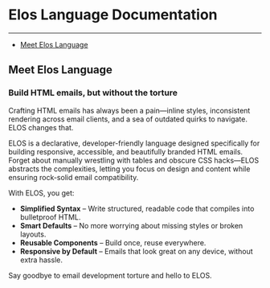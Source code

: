 # Elos Language Documentation

---

- [Meet Elos Language](#meet-elos)

<a name="meet-elos"></a>
## Meet Elos Language
### Build HTML emails, but without the torture
Crafting HTML emails has always been a pain—inline styles, inconsistent rendering across email clients, and a sea of outdated quirks to navigate. ELOS changes that.

ELOS is a declarative, developer-friendly language designed specifically for building responsive, accessible, and beautifully branded HTML emails. Forget about manually wrestling with tables and obscure CSS hacks—ELOS abstracts the complexities, letting you focus on design and content while ensuring rock-solid email compatibility.

With ELOS, you get:
- **Simplified Syntax** – Write structured, readable code that compiles into bulletproof HTML.
- **Smart Defaults** – No more worrying about missing styles or broken layouts.
- **Reusable Components** – Build once, reuse everywhere.
- **Responsive by Default** – Emails that look great on any device, without extra hassle.

Say goodbye to email development torture and hello to ELOS.
